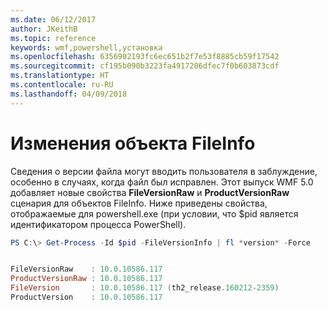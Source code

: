 ```yaml
---
ms.date: 06/12/2017
author: JKeithB
ms.topic: reference
keywords: wmf,powershell,установка
ms.openlocfilehash: 6356902193fc6ec651b2f7e53f8885cb59f17542
ms.sourcegitcommit: cf195b090b3223fa4917206dfec7f0b603873cdf
ms.translationtype: HT
ms.contentlocale: ru-RU
ms.lasthandoff: 04/09/2018
---
```

# <a name="updates-to-fileinfo-object"></a>Изменения объекта FileInfo
Сведения о версии файла могут вводить пользователя в заблуждение, особенно в случаях, когда файл был исправлен. Этот выпуск WMF 5.0 добавляет новые свойства **FileVersionRaw** и **ProductVersionRaw** сценария для объектов FileInfo. Ниже приведены свойства, отображаемые для powershell.exe (при условии, что $pid является идентификатором процесса PowerShell).

```powershell
PS C:\> Get-Process -Id $pid -FileVersionInfo | fl *version* -Force


FileVersionRaw    : 10.0.10586.117
ProductVersionRaw : 10.0.10586.117
FileVersion       : 10.0.10586.117 (th2_release.160212-2359)
ProductVersion    : 10.0.10586.117